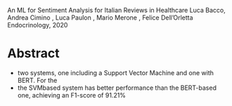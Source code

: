 An ML for Sentiment Analysis for Italian Reviews in Healthcare
Luca Bacco, Andrea Cimino , Luca Paulon , Mario Merone , Felice Dell’Orletta
Endocrinology, 2020

# Abstract

* two systems, one including a Support Vector Machine and one with BERT. For the
* the SVMbased system has better performance than the BERT-based one, achieving
  an F1-score of 91.21%
